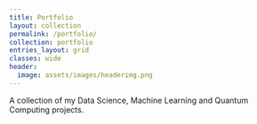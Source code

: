 ```yaml
---
title: Portfolio
layout: collection
permalink: /portfolio/
collection: portfolio
entries_layout: grid
classes: wide
header:
  image: assets/images/headerimg.png 
---
```



A collection of my Data Science, Machine Learning and Quantum Computing projects.
